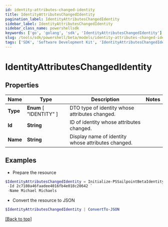 ```yaml
---
id: identity-attributes-changed-identity
title: IdentityAttributesChangedIdentity
pagination_label: IdentityAttributesChangedIdentity
sidebar_label: IdentityAttributesChangedIdentity
sidebar_class_name: powershellsdk
keywords: ['go', 'golang', 'sdk', 'IdentityAttributesChangedIdentity'] 
slug: /tools/sdk/powershell/beta/models/identity-attributes-changed-identity
tags: ['SDK', 'Software Development Kit', 'IdentityAttributesChangedIdentity']
---
```



# IdentityAttributesChangedIdentity

## Properties

Name | Type | Description | Notes
------------ | ------------- | ------------- | -------------
**Type** |   **Enum** [  "IDENTITY" ] | DTO type of identity whose attributes changed. | 
**Id** |  **String** | ID of identity whose attributes changed. | 
**Name** |  **String** | Display name of identity whose attributes changed. | 

## Examples

- Prepare the resource
```powershell
$IdentityAttributesChangedIdentity = Initialize-PSSailpointBetaIdentityAttributesChangedIdentity  -Type IDENTITY `
 -Id 2c7180a46faadee4016fb4e018c20642 `
 -Name Michael Michaels
```

- Convert the resource to JSON
```powershell
$IdentityAttributesChangedIdentity | ConvertTo-JSON
```


[[Back to top]](#) 

